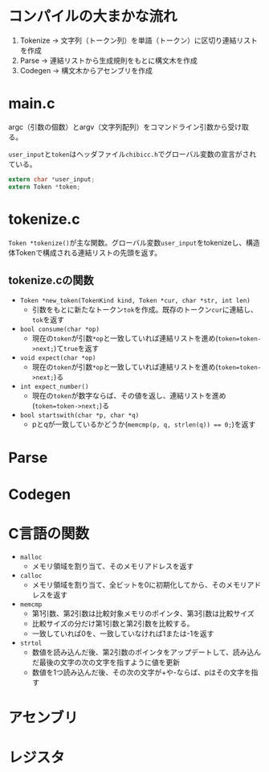 # コンパイルの大まかな流れ
1. Tokenize → 文字列（トークン列）を単語（トークン）に区切り連結リストを作成
1. Parse → 連結リストから生成規則をもとに構文木を作成
1. Codegen → 構文木からアセンブリを作成


# main.c
argc（引数の個数）とargv（文字列配列）をコマンドライン引数から受け取る。

`user_input`と`token`はヘッダファイル`chibicc.h`でグローバル変数の宣言がされている。
```c
extern char *user_input;
extern Token *token;
```


# tokenize.c
`Token *tokenize()`が主な関数。グローバル変数`user_input`をtokenizeし、構造体Tokenで構成される連結リストの先頭を返す。


## tokenize.cの関数
- `Token *new_token(TokenKind kind, Token *cur, char *str, int len)`
  - 引数をもとに新たなトークン`tok`を作成。既存のトークン`cur`に連結し、`tok`を返す
- `bool consume(char *op)`
  - 現在の`token`が引数`*op`と一致していれば連結リストを進め(`token=token->next;`)て`true`を返す
- `void expect(char *op)`
  - 現在の`token`が引数`*op`と一致していれば連結リストを進め(`token=token->next;`)る
- `int expect_number()`
  - 現在の`token`が数字ならば、その値を返し、連結リストを進め(`token=token->next;`)る
- `bool startswith(char *p, char *q)`
  - pとqが一致しているかどうか(`memcmp(p, q, strlen(q)) == 0;`)を返す


# Parse

# Codegen

# C言語の関数
- `malloc`
  - メモリ領域を割り当て、そのメモリアドレスを返す
- `calloc`
  - メモリ領域を割り当て、全ビットを0に初期化してから、そのメモリアドレスを返す
- `memcmp`
  - 第1引数、第2引数は比較対象メモリのポインタ、第3引数は比較サイズ
  - 比較サイズの分だけ第1引数と第2引数を比較する。
  - 一致していれば0を、一致していなければ1または-1を返す
- `strtol`
  - 数値を読み込んだ後、第2引数のポインタをアップデートして、読み込んだ最後の文字の次の文字を指すように値を更新
  - 数値を1つ読み込んだ後、その次の文字が+や-ならば、pはその文字を指す

# アセンブリ

# レジスタ